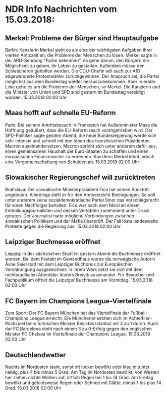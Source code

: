# NDR Info Nachrichten vom 15.03.2018:


## Merkel: Probleme der Bürger sind Hauptaufgabe
Berlin: Kanzlerin Merkel sieht es als eine der wichtigsten Aufgaben ihrer vierten Amtszeit an, die Probleme der Menschen zu lösen. Merkel sagte in der ARD-Sendung "Farbe bekennen", es gehe darum, den Bürgern die Möglichkeit zu geben, ihr Leben zu gestalten. Außerdem müsse den Schwächeren geholfen werden. Die CDU-Chefin will auch zur AfD abgewanderte Protestwähler zurückgewinnen. Der Anspruch sei, die Partei möglichst aus dem Bundestag wieder herauszubekommen. Aber in erster Linie gehe es um die Probleme der Menschen, so Merkel. Die Kanzlerin und die Minister von Union und SPD sind gestern im Bundestag vereidigt worden. 15.03.2018 02:00 Uhr 

## Maas hofft auf schnelle EU-Reform
Paris: Bei seinem Antrittsbesuch in Frankreich hat Außenminister Maas die Hoffnung geäußert, dass die EU-Reform rasch vorangetrieben wird. Der SPD-Politiker sagte gestern Abend, die neue Bundesregierung werde sich sehr intensiv und schnell mit den Ideen des französischen Präsidenten Macron auseinandersetzen. Macron spricht sich unter anderem dafür aus, einen gemeinsamen Haushalt der Euro-Staaten zu schaffen und einen europäischen Finanzminister zu ernennen. Kanzlerin Merkel lehnt jedoch eine Vergemeinschaftung von Schulden ab. 15.03.2018 02:00 Uhr 

## Slowakischer Regierungschef will zurücktreten
Bratislava: Der slowakische Ministerpräsident Fico hat seinen Rücktritt angeboten. Allerdings stellt er für den Amtsverzicht Bedingungen. So soll unter anderem seine sozialdemokratische Partei Smer das Vorschlagsrecht für einen Nachfolger behalten. Fico war nach dem Mord an einem Enthüllungsjournalisten und dessen Verlobten zunehmend unter Druck geraten. Der Journalist hatte mögliche Verbindungen zwischen slowakischen Politikern und der Mafia überprüft. Der Fall löste landesweite Proteste gegen die Regierung aus. 15.03.2018 02:00 Uhr 

## Leipziger Buchmesse eröffnet
Leipzig: In der sächsischen Stadt ist gestern Abend die Buchmesse eröffnet worden. Bei dem Festakt im Gewandhaus wurde die norwegische Autorin Åsne Seierstad mit dem Leipziger Buchpreis zur Europäischen Verständigung ausgezeichnet. In ihrem Werk setzt sie sich mit dem rechtsradikalen Attentäter Anders Breivik auseinander. Für Besucher und Fachpublikum öffnet die Leipziger Buchmesse am Vormittag. 15.03.2018 02:00 Uhr 

## FC Bayern im Champions League-Viertelfinale
Zum Sport: Der FC Bayern München hat das Viertelfinale der Fußball-Champions League erreicht. Die Münchener setzten sich im Achtelfinal-Rückspiel beim türkischen Meister Besiktas Istanbul mit 3 zu 1 durch. Auch der FC Barcelona steht nach einem 3 zu 0-Erfolg gegen den englischen Meister FC Chelsea im Viertelfinale der Champions League. 15.03.2018 02:00 Uhr 

## Deutschlandwetter
Nachts im Nordosten stark, sonst oft locker bewölkt oder klar, mitunter neblig, plus 4 bis minus 5 Grad. Am Tag im Nordosten bewölkt, von Westen her ziehen dichte Wolken auf, örtlich Regen bei 1 bis 14 Grad. Am Freitag bewölkt und gebietsweise Regen oder Schnee mit Glätte, minus 1 bis plus 14 Grad. 15.03.2018 02:00 Uhr 
